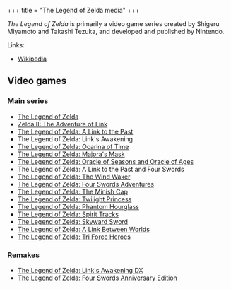 +++
title = "The Legend of Zelda media"
+++

*The Legend of Zelda* is primarily a video game series created by Shigeru Miyamoto and Takashi Tezuka, and developed and published by Nintendo.

Links:

- [Wikipedia](https://en.wikipedia.org/wiki/List_of_The_Legend_of_Zelda_media)

## Video games

### Main series

- [The Legend of Zelda](@/notes/The_Legend_of_Zelda/_index.md)
- [Zelda II: The Adventure of Link](@/notes/Zelda_II_The_Adventure_of_Link/_index.md)
- [The Legend of Zelda: A Link to the Past](@/notes/The_Legend_of_Zelda_A_Link_to_the_Past/_index.md)
- The Legend of Zelda: Link's Awakening
- [The Legend of Zelda: Ocarina of Time](@/notes/The_Legend_of_Zelda_Ocarina_of_Time/_index.md)
- [The Legend of Zelda: Majora's Mask](@/notes/The_Legend_of_Zelda_Majoras_Mask/_index.md)
- [The Legend of Zelda: Oracle of Seasons and Oracle of Ages](@/notes/The_Legend_of_Zelda_Oracle_of_Seasons_and_Oracle_of_Ages/_index.md)
- The Legend of Zelda: A Link to the Past and Four Swords
- [The Legend of Zelda: The Wind Waker](@/notes/The_Legend_of_Zelda_The_Wind_Waker/_index.md)
- [The Legend of Zelda: Four Swords Adventures](@/notes/The_Legend_of_Zelda_Four_Swords_Adventures/_index.md)
- [The Legend of Zelda: The Minish Cap](@/notes/The_Legend_of_Zelda_The_Minish_Cap/_index.md)
- [The Legend of Zelda: Twilight Princess](@/notes/The_Legend_of_Zelda_Twilight_Princess/_index.md)
- [The Legend of Zelda: Phantom Hourglass](@/notes/The_Legend_of_Zelda_Phantom_Hourglass/_index.md)
- [The Legend of Zelda: Spirit Tracks](@/notes/The_Legend_of_Zelda_Spirit_Tracks/_index.md)
- [The Legend of Zelda: Skyward Sword](@/notes/The_Legend_of_Zelda_Skyward_Sword/_index.md)
- [The Legend of Zelda: A Link Between Worlds](@/notes/The_Legend_of_Zelda_A_Link_Between_Worlds/_index.md)
- [The Legend of Zelda: Tri Force Heroes](@/notes/The_Legend_of_Zelda_Tri_Force_Heroes/_index.md)

### Remakes

- [The Legend of Zelda: Link's Awakening DX](@/notes/The_Legend_of_Zelda_Links_Awakening_DX/_index.md)
- [The Legend of Zelda: Four Swords Anniversary Edition](@/notes/The_Legend_of_Zelda_Four_Swords_Anniversary_Edition/_index.md)
